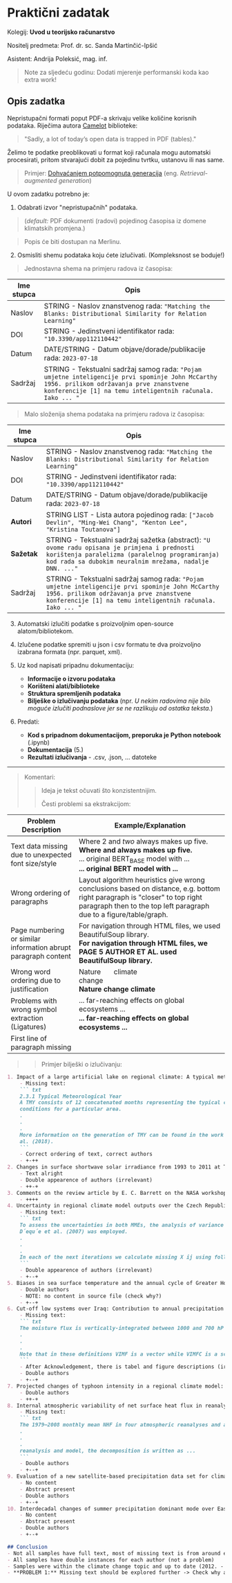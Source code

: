 # Praktični zadatak

Kolegij: **Uvod u teorijsko računarstvo**

Nositelj predmeta: Prof. dr. sc. Sanda Martinčić-Ipšić

Asistent: Andrija Poleksić, mag. inf.

> Note za sljedeću godinu: Dodati mjerenje performanski koda kao extra work!

## Opis zadatka

Nepristupačni formati poput PDF-a skrivaju velike količine korisnih podataka. Riječima autora [Camelot](https://camelot-py.readthedocs.io/en/master/) biblioteke: 
> "Sadly, a lot of today’s open data is trapped in PDF (tables)."

Želimo te podatke preoblikovati u format koji računala mogu automatski procesirati, pritom stvarajući dobit za pojedinu tvrtku, ustanovu ili nas same. 
> Primjer: [Dohvaćanjem potpomognuta generacija](https://learn.deeplearning.ai/courses/preprocessing-unstructured-data-for-llm-applications/lesson/1/introduction) (eng. *Retrieval-augmented generation*)

U ovom zadatku potrebno je:
1. Odabrati izvor "nepristupačnih" podataka. 

> (*default:* PDF dokumenti (radovi) pojedinog časopisa iz domene klimatskih promjena.)

> Popis će biti dostupan na Merlinu.

2. Osmisliti shemu podataka koju ćete izlučivati. (Kompleksnost se boduje!)

> Jednostavna shema na primjeru radova iz časopisa:

| Ime stupca | Opis |
| --- | --- |
| Naslov | STRING - Naslov znanstvenog rada: `"Matching the Blanks: Distributional Similarity for Relation Learning"` |
| DOI | STRING - Jedinstveni identifikator rada: `"10.3390/app112110442"` |
| Datum | DATE/STRING - Datum objave/dorade/publikacije rada: `2023-07-18` |
| Sadržaj | STRING - Tekstualni sadržaj samog rada: `"Pojam umjetne inteligencije prvi spominje John McCarthy 1956. prilikom održavanja prve znanstvene konferencije [1] na temu inteligentnih računala. Iako ... "` |

> Malo složenija shema podataka na primjeru radova iz časopisa:

| Ime stupca | Opis |
| --- | --- |
| Naslov | STRING - Naslov znanstvenog rada: `"Matching the Blanks: Distributional Similarity for Relation Learning"` |
| DOI | STRING - Jedinstveni identifikator rada: `"10.3390/app112110442"` |
| Datum | DATE/STRING - Datum objave/dorade/publikacije rada: `2023-07-18` |
| **Autori** | STRING LIST - Lista autora pojedinog rada: `["Jacob Devlin", "Ming-Wei Chang", "Kenton Lee", "Kristina Toutanova"]` |
| **Sažetak** | STRING - Tekstualni sadržaj sažetka (abstract): `"U ovome radu opisana je primjena i prednosti korištenja paralelizma (paralelnog programiranja) kod rada sa dubokim neuralnim mrežama, nadalje DNN. ..."` |
| Sadržaj | STRING - Tekstualni sadržaj samog rada: `"Pojam umjetne inteligencije prvi spominje John McCarthy 1956. prilikom održavanja prve znanstvene konferencije [1] na temu inteligentnih računala. Iako ... "` |

3. Automatski izlučiti podatke s proizvoljnim open-source alatom/bibliotekom.

4. Izlučene podatke spremiti u json i csv formatu te dva proizvoljno izabrana formata (npr. parquet, xml).

5. Uz kod napisati pripadnu dokumentaciju:
	- **Informacije o izvoru podataka**
	- **Korišteni alati/biblioteke**
	- **Struktura spremljenih podataka**
	- **Bilješke o izlučivanju podataka** (npr. *U nekim radovima nije bilo moguće izlučiti podnaslove jer se ne razlikuju od ostatka teksta.*)

6. Predati:
	- **Kod s pripadnom dokumentacijom, preporuka je Python notebook** (.ipynb)
	- **Dokumentacija** (5.)
	- **Rezultati izlučivanja** - .csv, .json, ... datoteke


---
> Komentari:
>> Ideja je tekst očuvati što konzistentnijim.
>> 
>> Česti problemi sa ekstrakcijom:

| Problem Description                                            | Example/Explanation                                                                                                                                                                                 |
|----------------------------------------------------------------|-----------------------------------------------------------------------------------------------------------------------------------------------------------------------------------------------------|
| Text data missing due to unexpected font size/style            | Where $2$ and $two$ always makes up five.<br />**Where and always makes up five.** <br /> ... original BERT<sub>BASE</sub> model with  ... <br /> **... original BERT model with ...** |
| Wrong ordering of paragraphs                                   | Layout algorithm heuristics give wrong conclusions based on distance, e.g. bottom right paragraph is "closer" to top right paragraph then to the top left paragraph due to a figure/table/graph.    |
| Page numbering or similar information abrupt paragraph content | For navigation through HTML files, we used BeautifulSoup library. <br /> **For navigation through HTML files, we PAGE 5 AUTHOR ET AL. used BeautifulSoup library.**                          |
| Wrong word ordering due to justification                       | Nature  &nbsp; &nbsp; &nbsp;  climate <br /> change <br /> **Nature change climate**                                                                                                               |
| Problems with wrong symbol extraction (Ligatures)              | ... far-reaching effects on global ecosystems ... <br /> **... far-reaching eﬀects on global ecosystems ...**                                                                                |
| First line of paragraph missing                                |                                                                                                                                                                                                     |

>> Primjer bilješki o izlučivanju:

``` markdown
1. Impact of a large artificial lake on regional climate: A typical meteorological year Meso-NH simulation results (2021.)
    - Missing text:
    ``` txt
    2.3.1 Typical Meteorological Year
    A TMY consists of 12 concatenated months representing the typical climatological 
    conditions for a particular area.
    .
    .
    .
    More information on the generation of TMY can be found in the work of Abreu et 
    al. (2018).
    ```
    - Correct ordering of text, correct authors
    - +-++
2. Changes in surface shortwave solar irradiance from 1993 to 2011 at Thessaloniki (Greece) (2012.)
    - Text alright
    - Double appearence of authors (irrelevant)
    - ++-+
3. Comments on the review article by E. C. Barrett on the NASA workshop ‘precipitation measurements from space’ (1983.)
    - ++++
4. Uncertainty in regional climate model outputs over the Czech Republic: the role of nested and driving models (2014.)
    - Missing text:
    ``` txt
    To assess the uncertainties in both MMEs, the analysis of variance described by 
    D´equ´e et al. (2007) was employed.
    .
    .
    .
    In each of the next iterations we calculate missing X ij using following equation:
    ```
    - Double appearence of authors (irrelevant)
    - +--+
5. Biases in sea surface temperature and the annual cycle of Greater Horn of Africa rainfall in CMIP6 (2021.)
    - Double authors
    - NOTE: no content in source file (check why?)
    - +--+
6. Cut-off low systems over Iraq: Contribution to annual precipitation and synoptic analysis of extreme events (2019.)
    - Missing text:
    ``` txt
    The moisture flux is vertically-integrated between 1000 and 700 hP ...
    .
    .
    .
    Note that in these definitions VIMF is a vector while VIMFC is a scalar.
    ```
    - After Acknowledgement, there is tabel and figure descriptions (irrelavant)
    - Double authors
    - +--+
7. Projected changes of typhoon intensity in a regional climate model: Development of a machine learning bias correction scheme (2020.)
    - Double authors
    - ++-+
8. Internal atmospheric variability of net surface heat flux in reanalyses and CMIP5 AMIP simulations (2021.)
    - Missing text:
    ``` txt
    The 1979–2008 monthly mean NHF in four atmospheric reanalyses and a set of CM ...
    .
    .
    .
    reanalysis and model, the decomposition is written as ...
    ```
    - Double authors
    - +--+
9. Evaluation of a new satellite-based precipitation data set for climate studies in the Xiang River basin, southern China (2017.)
    - No content
    - Abstract present
    - Double authors
    - +--+
10. Interdecadal changes of summer precipitation dominant mode over East Asia-Northwest Pacific around late 1990s (2021.)
    - No content
    - Abstract present
    - Double authors
    - +--+

## Conclusion
- Not all samples have full text, most of missing text is from around equations or unavailable papers
- All samples have double instances for each author (not a problem)
- Samples were within the climate change topic and up to date (2012. - 2022.)
- **PROBLEM 1:** Missing text should be explored further -> Check why are the equations a problem and check why some text have only abstract
```
